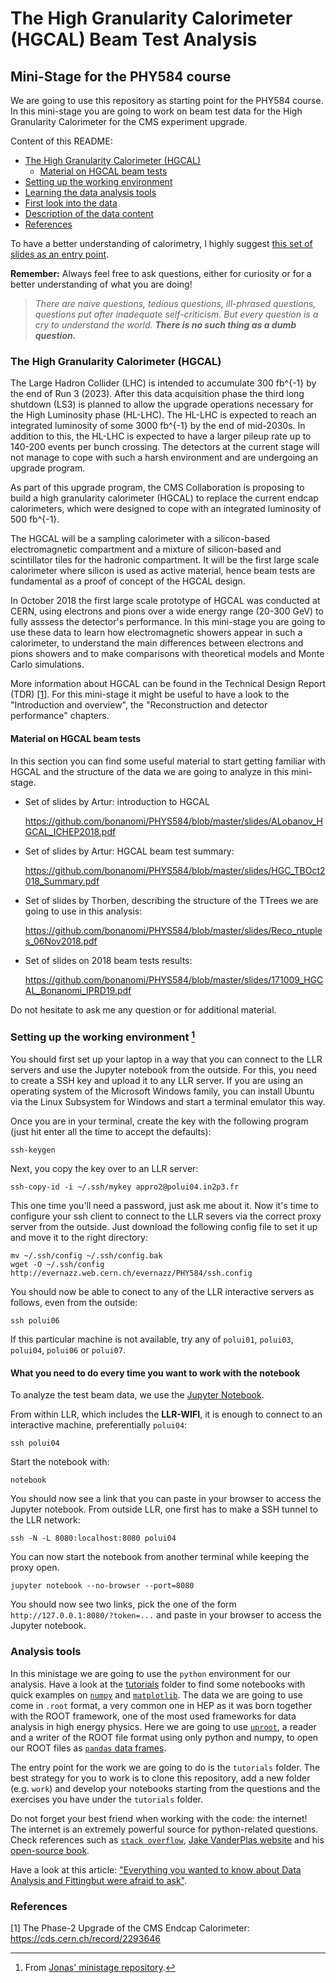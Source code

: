 # The High Granularity Calorimeter (HGCAL) Beam Test Analysis
## Mini-Stage for the PHY584 course 

We are going to use this repository as starting point for the PHY584 course.
In this mini-stage you are going to work on beam test data for the High Granularity
Calorimeter for the CMS experiment upgrade.

Content of this README:

* [The High Granularity Calorimeter (HGCAL)](#S-introduction)
	* [Material on HGCAL beam tests](#S-material)
* [Setting up the working environment ](#S-environment)
* [Learning the data analysis tools](#S-analysis-tools)
* [First look into the data](#S-first-look)
* [Description of the data content](#S-data-content)
* [References](#S-references)

To have a better understanding of calorimetry, I highly suggest [this set of slides as an entry point](https://github.com/bonanomi/PHYS584/blob/master/slides/L10_Calorimetry.pdf).

**Remember:**  Always feel free to ask questions, either for curiosity or for a better understanding of what you are doing!

> *There are naive questions, tedious questions, ill-phrased questions, questions put after inadequate self-criticism. But every question is a cry to understand the world. **There is no such thing as a dumb question.***

### <a name="S-introduction"></a>The High Granularity Calorimeter (HGCAL)

The Large Hadron Collider (LHC) is intended to accumulate 300 fb^{-1} by the end of Run 3 (2023). After this data acquisition phase the third long shutdown (LS3) is planned to allow the upgrade operations necessary for the High Luminosity phase (HL-LHC). The HL-LHC is expected to reach an integrated luminosity of some 3000 fb^{-1} by the end of mid-2030s. In addition to this, the HL-LHC is expected to have a larger pileup rate up to 140-200 events per bunch crossing. The detectors at the current stage will not manage to cope with such a harsh environment and are undergoing an upgrade program.

As part of this upgrade program, the CMS Collaboration is proposing to build a high granularity calorimeter (HGCAL) to replace the current endcap calorimeters, which were designed to cope with an integrated luminosity of 500 fb^{-1}.

The HGCAL will be a sampling calorimeter with a silicon-based electromagnetic compartment and a mixture of silicon-based and scintillator tiles for the hadronic compartment. It will be the first large scale calorimeter where silicon is used as active material, hence beam tests are fundamental as a proof of concept of the HGCAL design.

In October 2018 the first large scale prototype of HGCAL was conducted at CERN, using electrons and pions over a wide energy range (20-300 GeV) to fully asssess the detector's performance. In this mini-stage you are going to use these data to learn how electromagnetic showers appear in such a calorimeter, to understand the main differences between electrons and pions showers and to make comparisons with theoretical models and Monte Carlo simulations.

More information about HGCAL can be found in the Technical Design Report (TDR) [[1](#R-tdr)]. For this mini-stage it might be useful to have a look to the "Introduction and overview", the "Reconstruction and detector performance" chapters.

#### <a name="S-material"></a>Material on HGCAL beam tests

In this section you can find some useful material to start getting familiar with HGCAL and the structure of the data we are going to analyze in this mini-stage.

* Set of slides by Artur: introduction to HGCAL

	https://github.com/bonanomi/PHYS584/blob/master/slides/ALobanov_HGCAL_ICHEP2018.pdf

* Set of slides by Artur: HGCAL beam test summary:

	https://github.com/bonanomi/PHYS584/blob/master/slides/HGC_TBOct2018_Summary.pdf


* Set of slides by Thorben, describing the structure of the TTrees we are going to use in this analysis:

	https://github.com/bonanomi/PHYS584/blob/master/slides/Reco_ntuples_06Nov2018.pdf


* Set of slides on 2018 beam tests results:

	https://github.com/bonanomi/PHYS584/blob/master/slides/171009_HGCAL_Bonanomi_IPRD19.pdf
	
Do not hesitate to ask me any question or for additional material.

### <a name="S-environment"></a>Setting up the working environment [^a]

You should first set up your laptop in a way that you can connect to the LLR servers and use the Jupyter notebook from the outside. For this, you need to create a SSH key and upload it to any LLR server.
If you are using an operating system of the Microsoft Windows family, you can install Ubuntu via the Linux Subsystem for Windows and start a terminal emulator this way.

Once you are in your terminal, create the key with the following program (just hit enter all the time to accept the defaults):

	ssh-keygen

Next, you copy the key over to an LLR server:

	ssh-copy-id -i ~/.ssh/mykey appro2@polui04.in2p3.fr

This one time you'll need a password, just ask me about it. Now it's time to configure your ssh client to connect to the LLR severs via the correct proxy server from the outside. Just download the following config file to set it up and move it to the right directory:

	mv ~/.ssh/config ~/.ssh/config.bak
	wget -O ~/.ssh/config http://evernazz.web.cern.ch/evernazz/PHY584/ssh.config

You should now be able to conect to any of the LLR interactive servers as follows, even from the outside:

	ssh polui06

If this particular machine is not available, try any of `polui01`, `polui03`, `polui04`, `polui06` or `polui07`.


#### What you need to do every time you want to work with the notebook
To analyze the test beam data, we use the [Jupyter Notebook](https://jupyter.org/).

From within LLR, which includes the **LLR-WIFI**, it is enough to connect to an interactive machine, preferentially `polui04`:

	ssh polui04

Start the notebook with:
	
	notebook

You should now see a link that you can paste in your browser to access the Jupyter notebook.
From outside LLR, one first has to make a SSH tunnel to the LLR network:
	
	ssh -N -L 8080:localhost:8080 polui04

You can now start the notebook from another terminal while keeping the proxy open.

	jupyter notebook --no-browser --port=8080

You should now see two links, pick the one of the form `http://127.0.0.1:8080/?token=...` and paste in your browser to access the Jupyter notebook.

[^a]: From [Jonas' ministage repository](https://llrgit.in2p3.fr/rembser/hgc-testbeam-mini-stage#how-to-get-into-the-analysis-environment).

### <a name="S-tools"></a>Analysis tools
In this ministage we are going to use the `python` environment for our analysis. Have a look at the [tutorials](https://github.com/bonanomi/PHYS584/tree/master/tutorials) folder to find some notebooks with quick examples on [`numpy`](https://numpy.org/) and [`matplotlib`](https://matplotlib.org/). The data we are going to use come in `.root` format, a very common one in HEP as it was born together with the ROOT framework, one of the most used frameworks for data analysis in high energy physics. Here we are going to use [`uproot`](https://github.com/scikit-hep/uproot), a reader and a writer of the ROOT file format using only python and numpy, to open our ROOT files as [`pandas` data frames](https://pandas.pydata.org/pandas-docs/stable/reference/api/pandas.DataFrame.html). 

The entry point for the work we are going to do is the `tutorials` folder. The best strategy for you to work is to clone this repository, add a new folder (e.g. `work`) and develop your notebooks starting from the questions and the exercises you have under the `tutorials` folder. 

Do not forget your best friend when working with the code: the internet! The internet is an extremely powerful source for python-related questions. Check references such as [`stack overflow`](https://stackoverflow.com/), [Jake VanderPlas website](http://vanderplas.com/)
and his [open-source book](https://jakevdp.github.io/PythonDataScienceHandbook/). 

Have a look at this article: ["Everything you wanted to know about Data Analysis and Fittingbut were afraid to ask"](https://arxiv.org/pdf/1210.3781.pdf).

### <a name="S-references"></a>References

[1]<a name="R-tdr"></a> The Phase-2 Upgrade of the CMS Endcap Calorimeter: <https://cds.cern.ch/record/2293646>
